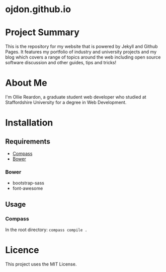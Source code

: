 ojdon.github.io
===============

# Project Summary
This is the repository for my website that is powered by Jekyll and Github Pages. It features my portfolio of industry and university projects and my blog which covers a range of topics around the web including open source software discussion and other guides, tips and tricks!

# About Me
I'm Ollie Reardon, a graduate student web developer who studied at Staffordshire University for a degree in Web Development.

# Installation
## Requirements

* [Compass](http://compass-style.org/install/)
* [Bower](http://bower.io/)

### Bower 
* bootstrap-sass
* font-awesome

## Usage
### Compass
In the root directory:
`compass compile .` 

# Licence
This project uses the MIT License.